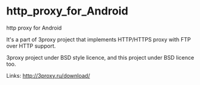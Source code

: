 http_proxy_for_Android
======================

http proxy for Android

It's a part of 3proxy project that implements HTTP/HTTPS proxy with FTP over HTTP support. 

3proxy project under BSD style licence, and this project under BSD licence too.

Links:
http://3proxy.ru/download/
